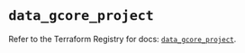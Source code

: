 # `data_gcore_project`

Refer to the Terraform Registry for docs: [`data_gcore_project`](https://registry.terraform.io/providers/g-core/gcore/0.31.1/docs/data-sources/project).
